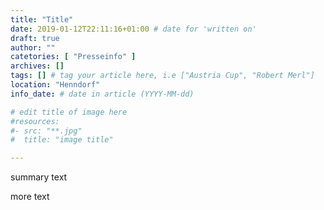 ```yaml
---
title: "Title"
date: 2019-01-12T22:11:16+01:00 # date for 'written on'
draft: true
author: ""
catetories: [ "Presseinfo" ]
archives: []
tags: [] # tag your article here, i.e ["Austria Cup", "Robert Merl"]
location: "Henndorf"
info_date: # date in article (YYYY-MM-dd)

# edit title of image here
#resources:
#- src: "**.jpg"
#  title: "image title"

---
```


summary text

<!--more-->

more text